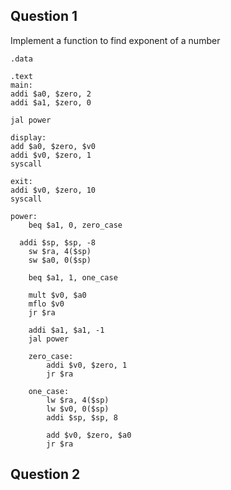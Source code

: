 ## Question 1

Implement a function to find exponent of a number

```assembly
.data

.text
main:
addi $a0, $zero, 2
addi $a1, $zero, 0

jal power

display:
add $a0, $zero, $v0
addi $v0, $zero, 1
syscall

exit:
addi $v0, $zero, 10
syscall

power:
	beq $a1, 0, zero_case
  
  addi $sp, $sp, -8
	sw $ra, 4($sp)
	sw $a0, 0($sp)

	beq $a1, 1, one_case

	mult $v0, $a0
	mflo $v0
	jr $ra

	addi $a1, $a1, -1
	jal power

	zero_case:
		addi $v0, $zero, 1
		jr $ra

	one_case:
		lw $ra, 4($sp)
		lw $v0, 0($sp)
		addi $sp, $sp, 8

		add $v0, $zero, $a0
		jr $ra
```

## Question 2

